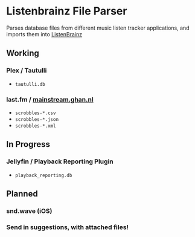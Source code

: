 # Listenbrainz File Parser
 Parses database files from different music listen tracker applications, and imports them into [ListenBrainz](https://listenbrainz.org/)

## Working
### Plex / Tautulli
- `tautulli.db`
### last.fm / [mainstream.ghan.nl](https://mainstream.ghan.nl/export.html)
- `scrobbles-*.csv`
- `scrobbles-*.json`
- `scrobbles-*.xml`

## In Progress
### Jellyfin / Playback Reporting Plugin
- `playback_reporting.db`

## Planned
### snd.wave (iOS)
### Send in suggestions, with attached files!